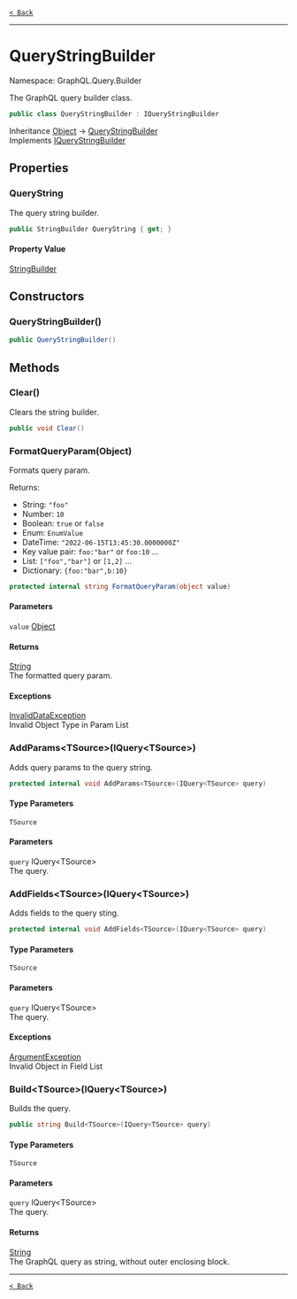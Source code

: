 [`< Back`](./)

---

# QueryStringBuilder

Namespace: GraphQL.Query.Builder

The GraphQL query builder class.

```csharp
public class QueryStringBuilder : IQueryStringBuilder
```

Inheritance [Object](https://docs.microsoft.com/en-us/dotnet/api/system.object) → [QueryStringBuilder](./graphql.query.builder.querystringbuilder)<br>
Implements [IQueryStringBuilder](./graphql.query.builder.iquerystringbuilder)

## Properties

### **QueryString**

The query string builder.

```csharp
public StringBuilder QueryString { get; }
```

#### Property Value

[StringBuilder](https://docs.microsoft.com/en-us/dotnet/api/system.text.stringbuilder)<br>

## Constructors

### **QueryStringBuilder()**



```csharp
public QueryStringBuilder()
```

## Methods

### **Clear()**

Clears the string builder.

```csharp
public void Clear()
```

### **FormatQueryParam(Object)**

Formats query param.
 
 Returns:
 - String: `"foo"`
 - Number: `10`
 - Boolean: `true` or `false`
 - Enum: `EnumValue`
 - DateTime: `"2022-06-15T13:45:30.0000000Z"`
 - Key value pair: `foo:"bar"` or `foo:10` ...
 - List: `["foo","bar"]` or `[1,2]` ...
 - Dictionary: `{foo:"bar",b:10}`

```csharp
protected internal string FormatQueryParam(object value)
```

#### Parameters

`value` [Object](https://docs.microsoft.com/en-us/dotnet/api/system.object)<br>

#### Returns

[String](https://docs.microsoft.com/en-us/dotnet/api/system.string)<br>
The formatted query param.

#### Exceptions

[InvalidDataException](https://docs.microsoft.com/en-us/dotnet/api/system.io.invaliddataexception)<br>
Invalid Object Type in Param List

### **AddParams&lt;TSource&gt;(IQuery&lt;TSource&gt;)**

Adds query params to the query string.

```csharp
protected internal void AddParams<TSource>(IQuery<TSource> query)
```

#### Type Parameters

`TSource`<br>

#### Parameters

`query` IQuery&lt;TSource&gt;<br>
The query.

### **AddFields&lt;TSource&gt;(IQuery&lt;TSource&gt;)**

Adds fields to the query sting.

```csharp
protected internal void AddFields<TSource>(IQuery<TSource> query)
```

#### Type Parameters

`TSource`<br>

#### Parameters

`query` IQuery&lt;TSource&gt;<br>
The query.

#### Exceptions

[ArgumentException](https://docs.microsoft.com/en-us/dotnet/api/system.argumentexception)<br>
Invalid Object in Field List

### **Build&lt;TSource&gt;(IQuery&lt;TSource&gt;)**

Builds the query.

```csharp
public string Build<TSource>(IQuery<TSource> query)
```

#### Type Parameters

`TSource`<br>

#### Parameters

`query` IQuery&lt;TSource&gt;<br>
The query.

#### Returns

[String](https://docs.microsoft.com/en-us/dotnet/api/system.string)<br>
The GraphQL query as string, without outer enclosing block.

---

[`< Back`](./)
